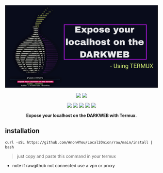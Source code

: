 <p align="center">
  <img src="files/Picsart_24-03-24_13-38-15-589.jpg">
</p>

<p align="center">
  <img src="https://img.shields.io/badge/Version-1.0.1-green?style=for-the-badge">
  <img src="https://img.shields.io/github/license/Anon4You/Local2Onion?style=for-the-badge">
</p>

<p align="center">
  <img src="https://img.shields.io/badge/Author-Anon4You-blue?style=flat-square">
  <img src="https://img.shields.io/badge/Open%20Source-Yes-darkgreen?style=flat-square">
  <img src="https://img.shields.io/badge/Maintained%3F-Yes-lightblue?style=flat-square">
  <img src="https://img.shields.io/badge/Written%20In-Bash-darkcyan?style=flat-square">
  <img src="https://hits.seeyoufarm.com/api/count/incr/badge.svg?url=https%3A%2F%2Fgithub.com%2FAnon4You%2FLocal2Onion&title=Visitors&edge_flat=false"/></a>
</p>

<p align="center"><b>Expose your localhost on the DARKWEB with Termux.</b></p>

## installation

```
curl -sSL https://github.com/Anon4You/Local2Onion/raw/main/install | bash
```

> just copy and paste this command in your termux
* note if rawgithub not connected use a vpn or proxy




